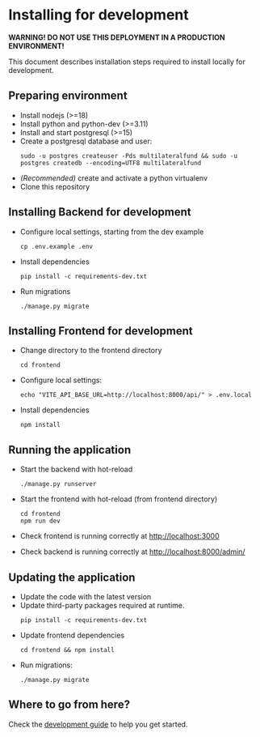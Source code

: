 # Installing for development

**WARNING! DO NOT USE THIS DEPLOYMENT IN A PRODUCTION ENVIRONMENT!**

This document describes installation steps required to install locally for development.

## Preparing environment

- Install nodejs (>=18)
- Install python and python-dev (>=3.11)
- Install and start postgresql (>=15)
- Create a postgresql database and user:
  ```shell
  sudo -u postgres createuser -Pds multilateralfund && sudo -u postgres createdb --encoding=UTF8 multilateralfund
  ```
- _(Recommended)_ create and activate a python virtualenv
- Clone this repository

## Installing Backend for development

- Configure local settings, starting from the dev example
  ```shell
  cp .env.example .env
  ```
- Install dependencies
  ```shell
  pip install -c requirements-dev.txt
  ```
- Run migrations
  ```shell
  ./manage.py migrate
  ```

## Installing Frontend for development

- Change directory to the frontend directory
  ```shell
  cd frontend
  ```
- Configure local settings:
  ```shell
  echo "VITE_API_BASE_URL=http://localhost:8000/api/" > .env.local 
  ```
- Install dependencies
  ```shell
  npm install
  ```

## Running the application

- Start the backend with hot-reload
  ```shell
  ./manage.py runserver
  ```
- Start the frontend with hot-reload (from frontend directory)

  ```shell
  cd frontend
  npm run dev
  ```

- Check frontend is running correctly at <http://localhost:3000>
- Check backend is running correctly at <http://localhost:8000/admin/>

## Updating the application

- Update the code with the latest version
- Update third-party packages required at runtime.
  ```shell
  pip install -c requirements-dev.txt
  ```
- Update frontend dependencies
  ```shell
  cd frontend && npm install
  ```
- Run migrations:
  ```shell
  ./manage.py migrate
  ```

## Where to go from here?

Check the [development guide](./development_guide.md) to help you get started.
